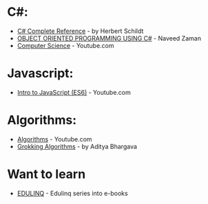 # C#:
* [C# Complete Reference](https://g.co/kgs/PdGfJK) - by Herbert Schildt 
* [OBJECT ORIENTED PROGRAMMING USING C#](https://www.c-sharpcorner.com/ebooks/object-oriented-programming-using-csharp) - Naveed Zaman
* [Computer Science](https://www.youtube.com/playlist?list=PL8dPuuaLjXtNlUrzyH5r6jN9ulIgZBpdo) - Youtube.com

# Javascript:
* [Intro to JavaScript (ES6)](https://www.youtube.com/playlist?list=PL-xu4i_QDSxcoDNeh8rx5-pHCCTOg0XsI) - Youtube.com

# Algorithms:
* [Algorithms](https://www.youtube.com/playlist?list=PLJTvi6Vq8-z9dFHYbvY5EVTNfgVjAUGWK) - Youtube.com
* [Grokking Algorithms](https://g.co/kgs/mJZWhZ) -   by Aditya Bhargava

# Want to learn
* [EDULINQ](https://codeblog.jonskeet.uk/category/edulinq/) - Edulinq series into e-books


